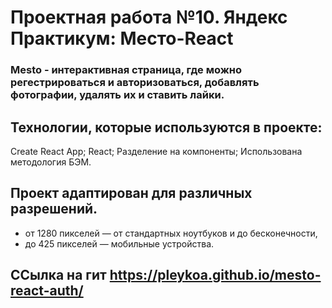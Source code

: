 # Проектная работа №10. Яндекс Практикум: Место-React

### Mesto - интерактивная страница, где можно регестрироваться и авторизоваться, добавлять фотографии, удалять их и ставить лайки.

## Технологии, которые используются в проекте:
Create React App;
React;
Разделение на компоненты;
Использована методология БЭМ.


## Проект адаптирован для различных разрешений.
* от 1280 пикселей — от стандартных ноутбуков и до бесконечности,
* до 425 пикселей — мобильные устройства.

## ССылка на гит https://pleykoa.github.io/mesto-react-auth/

